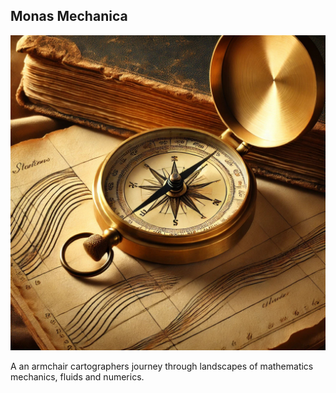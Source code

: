 ## Monas Mechanica

![compass](./images/LOGO.jpg?raw=true "Monas Mechanica")

A an armchair cartographers journey through  landscapes of mathematics mechanics, fluids and numerics. 

